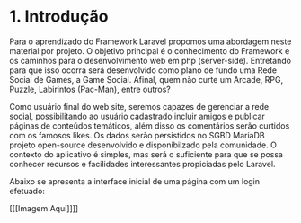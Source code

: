 # 1. Introdução

Para o aprendizado do Framework Laravel propomos uma abordagem neste material por projeto. O objetivo principal é o conhecimento do Framework e os caminhos para o desenvolvimento web em php \(server-side\). Entretando para que isso ocorra será desenvolvido como plano de fundo uma Rede Social de Games, a Game Social. Afinal, quem não curte um Arcade, RPG, Puzzle, Labirintos \(Pac-Man\), entre outros?

Como usuário final do web site, seremos capazes de gerenciar a rede social, possibilitando ao usuário cadastrado incluir amigos e publicar páginas de conteúdos temáticos, além disso os comentários serão curtidos com os famosos likes. Os dados serão persistidos no SGBD MariaDB projeto open-source desenvolvido e disponibilzado pela comunidade. O contexto do aplicativo é simples, mas será o suficiente para que se possa conhecer recursos e facilidades interessantes propiciadas pelo Laravel.

Abaixo se apresenta a interface inicial de uma página com um login efetuado:

\[\[\[Imagem Aqui\]\]\]\]

